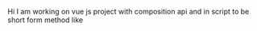 Hi I am working on vue js project with composition api and in script to be short form method like <script setup>....</script 

how can i secure my all routes

and check for session avaliable in cookie or session if not avaialble then redirect to login

